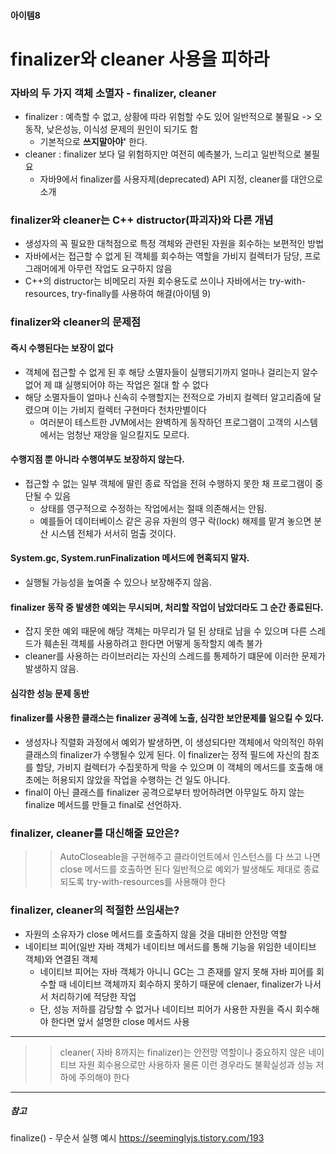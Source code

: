 #### 아이템8
# finalizer와 cleaner 사용을 피하라

###  자바의 두 가지 객체 소멸자 - finalizer, cleaner
- finalizer : 예측할 수 없고, 상황에 따라 위험할 수도 있어 일반적으로 불필요 -> 오동작, 낮은성능, 이식성 문제의 원인이 되기도 함
   - 기본적으로 **쓰지말아야'** 한다.
- cleaner : finalizer 보다 덜 위험하지만 여전히 예측불가, 느리고 일반적으로 불필요
   - 자바9에서 finalizer를 사용자제(deprecated) API 지정, cleaner를 대안으로 소개

### finalizer와 cleaner는 C++ distructor(파괴자)와 다른 개념
- 생성자의 꼭 필요한 대척점으로 특정 객체와 관련된 자원을 회수하는 보편적인 방법
- 자바에서는 접근할 수 없게 된 객체를 회수하는 역할을 가비지 컬렉터가 담당, 프로그래머에게 아무런 작업도 요구하지 않음
- C++의 distructor는 비메모리 자원 회수용도로 쓰이나 자바에서는 try-with-resources, try-finally를 사용하여 해결(아이템 9)

### finalizer와 cleaner의 문제점
#### 즉시 수행된다는 보장이 없다
- 객체에 접근할 수 없게 된 후 해당 소멸자들이 실행되기까지 얼마나 걸리는지 알수 없어 제 떄 실행되어야 하는 작업은 절대 할 수 없다
- 해당 소멸자들이 얼마나 신속히 수행할지는 전적으로 가비지 컬렉터 알고리즘에 달렸으며 이는 가비지 컬렉터 구현마다 천차만별이다
   - 여러분이 테스트한 JVM에서는 완벽하게 동작하던 프로그램이 고객의 시스템에서는 엄청난 재앙을 일으킬지도 모르다.
#### 수행지점 뿐 아니라 수행여부도 보장하지 않는다.
- 접근할 수 없는 일부 객체에 딸린 종료 작업을 전혀 수행하지 못한 채 프로그램이 중단될 수 있음
   - 상태를 영구적으로 수정하는 작업에서는 절때 의존해서는 안됨.
   - 예를들어 데이터베이스 같은 공유 자원의 영구 락(lock) 해제를 맡겨 놓으면 분산 시스템 전체가 서서히 멈출 것이다.
#### System.gc, System.runFinalization 메서드에 현혹되지 말자.
- 실행될 가능성을 높여줄 수 있으나 보장해주지 않음.
#### finalizer 동작 중 발생한 예외는 무시되며, 처리할 작업이 남았더라도 그 순간 종료된다.
- 잡지 못한 예외 때문에 해당 객체는 마무리가 덜 된 상태로 남을 수 있으며 다른 스레드가 훼손된 객체를 사용하려고 한다면 어떻게 동작할지 예측 불가
- cleaner를 사용하는 라이브러리는 자신의 스레드를 통제하기 떄문에 이러한 문제가 발생하지 않음.
#### 심각한 성능 문제 동반
#### finalizer를 사용한 클래스는 finalizer 공격에 노출, 심각한 보안문제를 일으킬 수 있다.
- 생성자나 직렬화 과정에서 예외가 발생하면, 이 생성되다만 객체에서 악의적인 하위 클래스의 finalizer가 수행될수 있게 된다. 이 finalizer는 정적 필드에 자신의 참조를 할당, 가비지 컬렉터가 수집못하게 막을 수 있으며 이 객체의 메서드를 호출해 애초에는 허용되지 않았을 작업을 수행하는 건 일도 아니다.
- final이 아닌 클래스를 finalizer 공격으로부터 방어하려면 아무일도 하지 않는 finalize 메서드를 만들고 final로 선언하자. 

### finalizer, cleaner를 대신해줄 묘안은?
>> AutoCloseable을 구현해주고
>> 클라이언트에서 인스턴스를 다 쓰고 나면 close 메서드를 호출하면 된다
>> 일반적으로 예외가 발생해도 제대로 종료되도록 try-with-resources를 사용해야 한다

### finalizer, cleaner의 적절한 쓰임새는?
- 자원의 소유자가 close 메서드를 호출하지 않을 것을 대비한 안전망 역할
- 네이티브 피어(일반 자바 객체가 네이티브 메서드를 통해 기능을 위임한 네이티브 객체)와 연결된 객체
   - 네이티브 피어는 자바 객체가 아니니 GC는 그 존재를 알지 못해 자바 피어를 회수할 때 네이티브 객체까지 회수하지 못하기 때문에 clenaer, finalizer가 나서서 처리하기에 적당한 작업
   - 단, 성능 저하를 감당할 수 없거나 네이티브 피어가 사용한 자원을 즉시 회수해야 한다면 앞서 설명한 close 메서드 사용

-----
>> cleaner( 자바 8까지는 finalizer)는 안전망 역할이나 중요하지 않은 네이티브 자원 회수용으로만 사용하자
>> 물론 이런 경우라도 불확실성과 성능 저하에 주의해야 한다
-----

##### 참고
finalize() - 무순서 실행 예시 https://seeminglyjs.tistory.com/193

